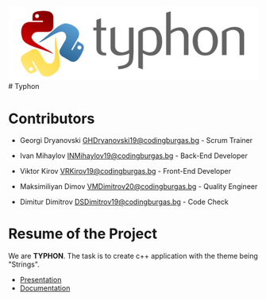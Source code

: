 <img src="images/typhon.png">
# Typhon

# Contributors

- Georgi Dryanovski <GHDryanovski19@codingburgas.bg> - Scrum Trainer

- Ivan Mihaylov <INMihaylov19@codingburgas.bg> - Back-End Developer

- Viktor Kirov <VRKirov19@codingburgas.bg> - Front-End Developer

- Maksimiliyan Dimov <VMDimitrov20@codingburgas.bg> - Quality Engineer

- Dimitur Dimitrov <DSDimitrov19@codingburgas.bg> - Code Check

# Resume of the Project

We are **TYPHON**. The task is to create c++ application with the theme being "Strings".

* [Presentation](#)
* [Documentation](#)

